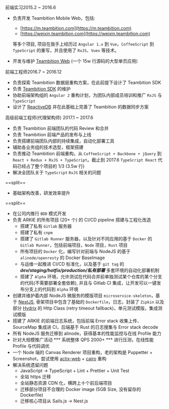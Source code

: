 <block class="experience-block">
  <p><span class="experience-sub-title">前端实习</span><span class="experience-sub-time">2015.2 ~ 2016.6</span></p>
</block>

- 负责开发 Teambition Mobile Web，包括:
  - [https://m.teambition.com](https://m.teambition.com)
  - [https://weixin.teambition.com](https://weixin.teambition.com)

  等多个项目, 项目在我手上经历过 `Angular 1.x` 到 `Vue`，`CoffeeScript` 到 `TypeScript` 的重写，并且使用了 `RxJS`、`Vuex` 等技术。
- 开发与维护 [Teambition Web](https://www.teambition.com/projects) (一个 15w 行源码的大型单页应用)

<block class="experience-block">
  <p><span class="experience-sub-title">前端工程师</span><span class="experience-sub-time">2016.7 ~ 2016.12</span></p>
</block>

- 负责探索 Teambition 数据层重构方案，在此前提下设计了 Teambition SDK
- 负责 [Teambition SDK](https://github.com/teambition/teambition-sdk) 的维护
- 协助前端架构组的 `Angular 2` 重构计划，为团队内部成员培训和推广 `RxJS` 与 `TypeScript`
- 设计了 [ReactiveDB](https://github.com/reactivedb/core) 并在此基础上完善了 Teambition 的数据同步方案

<block class="experience-block">
  <p>
    <span class="experience-sub-title">
      高级前端工程师(代理架构师)
    </span>
    <span class="experience-sub-time">
      2017.1 ~ 2017.6
    </span>
  </p>
</block>

- 负责 Teambition 前端团队的代码 Review 和合并
- 负责 Teambition 前端产品的发布与上线
- 负责搭建前端团队内部的持续集成，自动化部署工具
- 辅助各业务组的技术选型，框架搭建
- 负责推动 Teambition 前端重构，从 `CoffeeScript + Backbone + jQuery` 到 `React + Redux + RxJS + TypeScript`。截止到 2017.6 `TypeScript React` 代码已经占了整个项目的 1/3 (3.5w 行)
- 解决全团队关于 `TypeScript` `RxJS` 相关的问题

==split==

- 基础架构改善，研发效率提升

==split==

- 在公司内推行 `BDD` 模式开发
- 负责 ARKIE 的所有项目 (20+ 个) 的 CI/CD pipeline 搭建与工程化改造
  - 搭建了私有 `Gitlab` 服务器
  - 搭建了私有 `cnpm`
  - 搭建了 `Gitlab Runner` 服务器，以及针对不同应用的基于 `Docker` 的 `Gitlab Runner`，包括前端项目，`Node` 项目，`Rust` 项目
  - 所有项目的 `Docker` 化，编写针对前端与 NodeJS 的基于 `alinode/openresty` 的 Docker BaseImage
  - 与运维一起推进 CI/CD 标准化，以及基于 `git tag` 的 ***dev/staging/hotfix/production/私有部署*** 多套环境的自动化部署机制
  - 搭建了 `Alpha` 环境，允许测试在代码合并前单独测试某个仓库的某个分支的代码(不需要部署全套依赖), 并且与 Gitlab CI 集成，让开发可以一键发布分支上的代码到 `Alpha` 环境
- 创建并维护着内部 NodeJS 微服务的模版项目 `microservice-skeleton`，基于 [NestJS](https://nestjs.com/), 骨架项目中包含了基础的 `Dockerfile`，日志，封装了 `Zipkin` 以及部分 [Hydrix](https://github.com/Netflix/Hystrix) 的 Http Class (retry timeout fallback)，单元测试模版，集成测试模版
- 搭建了 ARKIE 的前端日志系统，包括前端 Error stack 收集上传、SourceMap 集成进 CI，后端基于 Rust 的日志搜集与 Error stack decode
- 所有 NodeJS 服务迁移到 alinode，获得基本的性能监控与在线 Profile 能力
- 针对大规模推广活动 *** 系统整体 QPS 2000+ *** 进行压测，在线性能 Profile 与代码调优
- 一个 Node 端的 Canvas Renderer 项目重构，老的架构是 Puppetter + Screenshot，尝试使用 [actix-web](https://github.com/actix/actix-web) + [cairo](https://github.com/gtk-rs/cairo) 重构
- 解决系统遗留问题
  - JavaScript -> TypeScript + Lint + Prettier + Unit Test
  - 全站 https 迁移
  - 全站静态资源 CDN 化，横跨上十个前后端项目
  - 迁移部分项目不合理的 Docker image (5GB Size, 没有留存的 Dockerfile)
  - 迁移核心项目从 Sails.js -> Nest.js